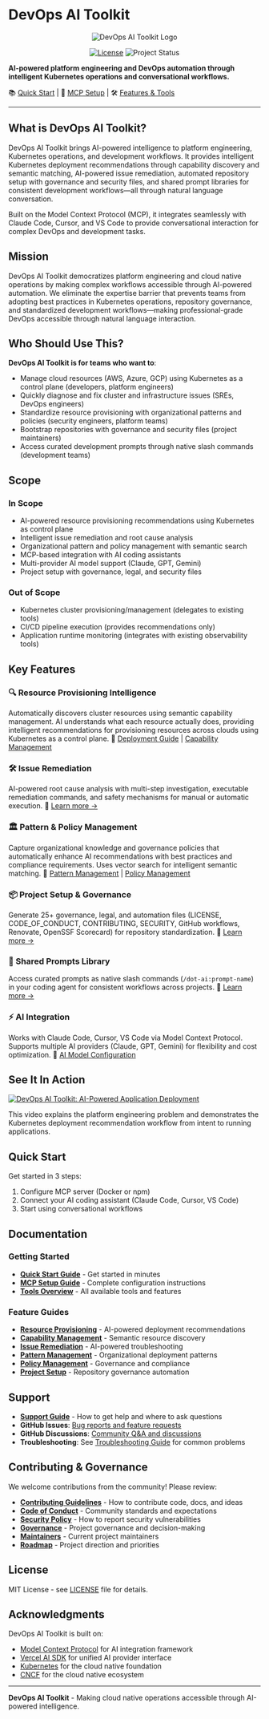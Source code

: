 # DevOps AI Toolkit

<div align="center">

![DevOps AI Toolkit Logo](assets/images/logo.png)

[![License](https://img.shields.io/badge/License-MIT-yellow.svg)](LICENSE)
![Project Status](https://img.shields.io/badge/status-beta-orange)

</div>

**AI-powered platform engineering and DevOps automation through intelligent Kubernetes operations and conversational workflows.**

📚 [Quick Start](./docs/quick-start.md) | 🔧 [MCP Setup](./docs/mcp-setup.md) | 🛠️ [Features & Tools](./docs/mcp-tools-overview.md)

---

## What is DevOps AI Toolkit?

DevOps AI Toolkit brings AI-powered intelligence to platform engineering, Kubernetes operations, and development workflows. It provides intelligent Kubernetes deployment recommendations through capability discovery and semantic matching, AI-powered issue remediation, automated repository setup with governance and security files, and shared prompt libraries for consistent development workflows—all through natural language conversation.

Built on the Model Context Protocol (MCP), it integrates seamlessly with Claude Code, Cursor, and VS Code to provide conversational interaction for complex DevOps and development tasks.

## Mission

DevOps AI Toolkit democratizes platform engineering and cloud native operations by making complex workflows accessible through AI-powered automation. We eliminate the expertise barrier that prevents teams from adopting best practices in Kubernetes operations, repository governance, and standardized development workflows—making professional-grade DevOps accessible through natural language interaction.

## Who Should Use This?

**DevOps AI Toolkit is for teams who want to**:
- Manage cloud resources (AWS, Azure, GCP) using Kubernetes as a control plane (developers, platform engineers)
- Quickly diagnose and fix cluster and infrastructure issues (SREs, DevOps engineers)
- Standardize resource provisioning with organizational patterns and policies (security engineers, platform teams)
- Bootstrap repositories with governance and security files (project maintainers)
- Access curated development prompts through native slash commands (development teams)

## Scope

### In Scope
- AI-powered resource provisioning recommendations using Kubernetes as control plane
- Intelligent issue remediation and root cause analysis
- Organizational pattern and policy management with semantic search
- MCP-based integration with AI coding assistants
- Multi-provider AI model support (Claude, GPT, Gemini)
- Project setup with governance, legal, and security files

### Out of Scope
- Kubernetes cluster provisioning/management (delegates to existing tools)
- CI/CD pipeline execution (provides recommendations only)
- Application runtime monitoring (integrates with existing observability tools)

## Key Features

### 🔍 Resource Provisioning Intelligence
Automatically discovers cluster resources using semantic capability management. AI understands what each resource actually does, providing intelligent recommendations for provisioning resources across clouds using Kubernetes as a control plane.
📖 [Deployment Guide](./docs/mcp-recommendation-guide.md) | [Capability Management](./docs/mcp-capability-management-guide.md)

### 🛠️ Issue Remediation
AI-powered root cause analysis with multi-step investigation, executable remediation commands, and safety mechanisms for manual or automatic execution.
📖 [Learn more →](./docs/mcp-remediate-guide.md)

### 🏛️ Pattern & Policy Management
Capture organizational knowledge and governance policies that automatically enhance AI recommendations with best practices and compliance requirements. Uses vector search for intelligent semantic matching.
📖 [Pattern Management](./docs/pattern-management-guide.md) | [Policy Management](./docs/policy-management-guide.md)

### 📦 Project Setup & Governance
Generate 25+ governance, legal, and automation files (LICENSE, CODE_OF_CONDUCT, CONTRIBUTING, SECURITY, GitHub workflows, Renovate, OpenSSF Scorecard) for repository standardization.
📖 [Learn more →](./docs/mcp-project-setup-guide.md)

### 💬 Shared Prompts Library
Access curated prompts as native slash commands (`/dot-ai:prompt-name`) in your coding agent for consistent workflows across projects.
📖 [Learn more →](./docs/mcp-prompts-guide.md)

### ⚡ AI Integration
Works with Claude Code, Cursor, VS Code via Model Context Protocol. Supports multiple AI providers (Claude, GPT, Gemini) for flexibility and cost optimization.
📖 [AI Model Configuration](./docs/mcp-setup.md#ai-model-configuration)

## See It In Action

[![DevOps AI Toolkit: AI-Powered Application Deployment](https://img.youtube.com/vi/8Yzn-9qQpQI/maxresdefault.jpg)](https://youtu.be/8Yzn-9qQpQI)

This video explains the platform engineering problem and demonstrates the Kubernetes deployment recommendation workflow from intent to running applications.

## Quick Start

Get started in 3 steps:
1. Configure MCP server (Docker or npm)
2. Connect your AI coding assistant (Claude Code, Cursor, VS Code)
3. Start using conversational workflows

## Documentation

### Getting Started
- **[Quick Start Guide](docs/quick-start.md)** - Get started in minutes
- **[MCP Setup Guide](docs/mcp-setup.md)** - Complete configuration instructions
- **[Tools Overview](docs/mcp-tools-overview.md)** - All available tools and features

### Feature Guides
- **[Resource Provisioning](docs/mcp-recommendation-guide.md)** - AI-powered deployment recommendations
- **[Capability Management](docs/mcp-capability-management-guide.md)** - Semantic resource discovery
- **[Issue Remediation](docs/mcp-remediate-guide.md)** - AI-powered troubleshooting
- **[Pattern Management](docs/pattern-management-guide.md)** - Organizational deployment patterns
- **[Policy Management](docs/policy-management-guide.md)** - Governance and compliance
- **[Project Setup](docs/mcp-project-setup-guide.md)** - Repository governance automation

## Support

- **[Support Guide](SUPPORT.md)** - How to get help and where to ask questions
- **GitHub Issues**: [Bug reports and feature requests](https://github.com/vfarcic/dot-ai/issues)
- **GitHub Discussions**: [Community Q&A and discussions](https://github.com/vfarcic/dot-ai/discussions)
- **Troubleshooting**: See [Troubleshooting Guide](./docs/mcp-setup.md#troubleshooting) for common problems

## Contributing & Governance

We welcome contributions from the community! Please review:

- **[Contributing Guidelines](CONTRIBUTING.md)** - How to contribute code, docs, and ideas
- **[Code of Conduct](CODE_OF_CONDUCT.md)** - Community standards and expectations
- **[Security Policy](SECURITY.md)** - How to report security vulnerabilities
- **[Governance](docs/GOVERNANCE.md)** - Project governance and decision-making
- **[Maintainers](docs/MAINTAINERS.md)** - Current project maintainers
- **[Roadmap](docs/ROADMAP.md)** - Project direction and priorities

## License

MIT License - see [LICENSE](LICENSE) file for details.

## Acknowledgments

DevOps AI Toolkit is built on:
- [Model Context Protocol](https://modelcontextprotocol.io/) for AI integration framework
- [Vercel AI SDK](https://sdk.vercel.ai/) for unified AI provider interface
- [Kubernetes](https://kubernetes.io/) for the cloud native foundation
- [CNCF](https://www.cncf.io/) for the cloud native ecosystem

---

**DevOps AI Toolkit** - Making cloud native operations accessible through AI-powered intelligence.
